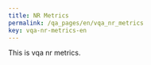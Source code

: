 ```yaml
---
title: NR Metrics
permalink: /qa_pages/en/vqa_nr_metrics
key: vqa-nr-metrics-en
---
```


This is vqa nr metrics.